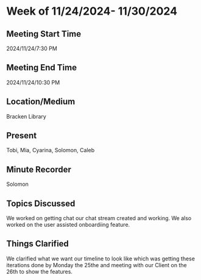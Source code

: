 # Week of 11/24/2024- 11/30/2024

## Meeting Start Time

2024/11/24/7:30 PM

## Meeting End Time

2024/11/24/10:30 PM

## Location/Medium

Bracken Library

## Present

Tobi, Mia, Cyarina, Solomon, Caleb

## Minute Recorder

Solomon

## Topics Discussed

We worked on getting chat our chat stream created and working. 
We also worked on the user assisted onboardiing feature.

## Things Clarified

We clarified what we want our timeline to look like which was getting these iterations done by Monday the 25the and meeting with our Client on the 26th to show the features.
